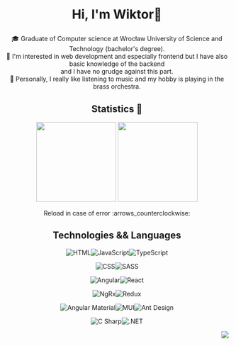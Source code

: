 # <p align="center">Hi, I'm Wiktor👋</p> 

<div align="center">

:mortar_board: Graduate of Computer science at Wrocław University of Science and Technology (bachelor's degree).
<br>:telescope: I'm interested in web development and especially frontend but I have also basic knowledge of the backend <br> and I have no grudge against this part.
<br>:trumpet: Personally, I really like listening to music and my hobby is playing in the brass orchestra. 


## Statistics :dart:

<img height="180" src="https://github-readme-streak-stats.herokuapp.com/?user=wiktord2000&theme=blux&count_private=true&mode=weekly">
<img height="180"src="https://github-readme-stats-wiktord2000.vercel.app/api/top-langs/?username=wiktord2000&langs_count=8&layout=compact&count_private=true&bg_color=263d46&title_color=28ecfa&text_color=ffffff">

<p align="center">Reload in case of error :arrows_counterclockwise:</p>

## Technologies && Languages 
<img src="https://img.shields.io/badge/-HTML-E34F26?logo=html5&logoColor=white&style=for-the-badge" alt="HTML"/><img src="https://img.shields.io/badge/-JavaScript-F7DF1E?logo=javascript&logoColor=black&style=for-the-badge" alt="JavaScript"/><img src="https://img.shields.io/badge/-TypeScript-007ACC?logo=TypeScript&logoColor=white&style=for-the-badge" alt="TypeScript"/>

<img src="https://img.shields.io/badge/-CSS-1572B6?logo=css3&logoColor=white&style=for-the-badge" alt="CSS"/><img src="https://img.shields.io/badge/-SASS-CC6699?logo=sass&logoColor=white&style=for-the-badge" alt="SASS"/>
  
<img src="https://img.shields.io/badge/-Angular-DD0031?logo=angular&logoColor=white&style=for-the-badge" alt="Angular"/><img src="https://img.shields.io/badge/-React-61DAFB?logo=react&logoColor=black&style=for-the-badge" alt="React"/>

<img src="https://img.shields.io/badge/-NgRx-ba2bd2?logo=angular&logoColor=white&style=for-the-badge" alt="NgRx"/><img src="https://img.shields.io/badge/-Redux-764ABC?logo=Redux&logoColor=white&style=for-the-badge" alt="Redux"/>
  
<img src="https://img.shields.io/badge/-Material-3f51b5?&logo=angular&logoColor=white&style=for-the-badge" alt="Angular Material"/><img src="https://img.shields.io/badge/-MUI-007FFF?&logo=mui&logoColor=white&style=for-the-badge" alt="MUI"/><img src="https://img.shields.io/badge/-Bootstrap-7952B3?&logo=bootstrap&logoColor=white&style=for-the-badge" alt="Ant Design"/>

<img src="https://img.shields.io/badge/-C Sharp-239120?logo=csharp&logoColor=white&style=for-the-badge" alt="C Sharp"/><img src="https://img.shields.io/badge/-ASP.NET-512BD4?&logoColor=white&style=for-the-badge" alt=".NET"/>
  


</div>

<!-- Views: -->
<!-- ![](https://komarev.com/ghpvc/?username=wiktord2000&color=green) -->
<img align="right" src="https://komarev.com/ghpvc/?username=wiktord2000">
